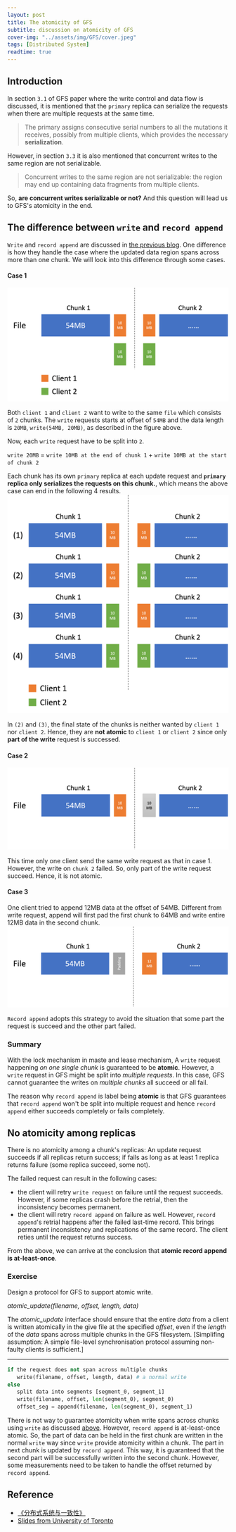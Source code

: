 ```yaml
---
layout: post
title: The atomicity of GFS
subtitle: discussion on atomicity of GFS
cover-img: "../assets/img/GFS/cover.jpeg"
tags: [Distributed System]
readtime: true
---
```


## Introduction
In section `3.1` of GFS paper where the write control and data flow is discussed, it is mentioned that the `primary` replica can serialize the requests when there are multiple requests at the same time.

> The primary assigns consecutive serial numbers to all the mutations it receives, possibly from multiple clients, which provides the necessary **serialization**.

However, in section `3.3` it is also mentioned that concurrent writes to the same region are not serializable.

> Concurrent writes to the same region are not serializable: the region may end up containing data fragments from multiple clients.

So, **are concurrent writes serializable or not?** And this question will lead us to GFS's atomicity in the end.

## The difference between `write` and `record append`
`Write` and `record append` are discussed in [the previous blog](2023-1-23-GFS.md). One difference is how they handle the case where the updated data region spans across more than one chunk. We will look into this difference through some cases.

#### Case 1
![case1.1](../assets/img/GFS/case1_1.png)

Both `client 1` and `client 2` want to write to the same `file` which consists of `2` chunks. The `write` requests starts at offset of `54MB` and the data length is `20MB`, `write(54MB, 20MB)`, as described in the figure above.

Now, each `write` request have to be split into `2`.

`write 20MB` = `write 10MB at the end of chunk 1` + `write 10MB at the start of chunk 2`

Each chunk has its own `primary` replica at each update request and **`primary` replica only serializes the requests on this chunk.**, which means the above case can end in the following 4 results.
![case1.2](../assets/img/GFS/case1_2.png)

In `(2)` and `(3)`, the final state of the chunks is neither wanted by `client 1` nor `client 2`. Hence, they are **not atomic** to `client 1` or `client 2` since only **part of the write** request is successed.

#### Case 2
![case2](../assets/img/GFS/case2.png)

This time only one client send the same write request as that in case 1. However, the write on `chunk 2` failed. So, only part of the write request succeed. Hence, it is not atomic.

#### Case 3
One client tried to append 12MB data at the offset of 54MB. Different from write request, append will first pad the first chunk to 64MB and write entire 12MB data in the second chunk.
![case3](../assets/img/GFS/case3.png)

`Record append` adopts this strategy to avoid the situation that some part the request is succeed and the other part failed.

### Summary
With the lock mechanism in maste and lease mechanism, A `write` request happening *on one single chunk* is guaranteed to be **atomic**. However, a `write` request in GFS might be split into *multiple requests*. In this case, GFS cannot guarantee the writes on *multiple chunks* all succeed or all fail. 

The reason why `record append` is label being **atomic** is that GFS guarantees that `record append` won't be split into multiple request and hence `record append` either succeeds completely or fails completely.

## No atomicity among replicas
There is no atomicity among a chunk's replicas: An update request succeeds if all replicas return success; if fails as long as at least 1 replica returns failure (some replica succeed, some not).

The failed request can result in the following cases:
- the client will retry `write request` on failure until the request succeeds. However, if some replicas crash before the retrial, then the inconsistency becomes permanent.
- the client will retry `record append` on failure as well. However, `record append`'s retrial happens after the failed last-time record. This brings permanent inconsistency and replications of the same record. The client reties until the request returns success.

From the above, we can arrive at the conclusion that **atomic record append is at-least-once**.

### Exercise
Design a protocol for GFS to support atomic write.

*atomic_update(filename, offset, length, data)*

The *atomic_update* interface should ensure that the entire *data* from a client is written atomically in the give file at the specified *offset*, even if the *length* of the *data* spans across multiple chunks in the GFS filesystem. [Simplifing assumption: A simple file-level synchronisation protocol assuming non-faulty clients is sufficient.]

---
```python
if the request does not span across multiple chunks
   write(filename, offset, length, data) # a normal write
else
   split data into segments [segment_0, segment_1]
   write(filename, offset, len(segment_0), segment_0)
   offset_seg = append(filename, len(segment_0), segment_1)
```
There is not way to guarantee atomicity when write spans across chunks using `write` as discussed [above](#case-1). However, `record append` is at-least-once atomic. So, the part of data can be held in the first chunk are written in the normal `write` way since `write` provide atomicity within a chunk. The part in next chunk is updated by `record append`. This way, it is guaranteed that the second part will be successfully written into the second chunk. However, some measurements need to be taken to handle the offset returned by `record append`.

## Reference
- [《分布式系统与一致性》](https://book.douban.com/subject/35466098/)
- [Slides from University of Toronto](../assets/img/GFS/3-gfs-slides.pdf) 